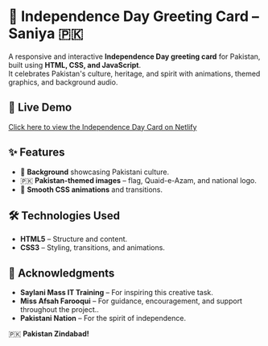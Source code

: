 # 🎉 Independence Day Greeting Card – Saniya 🇵🇰

A responsive and interactive **Independence Day greeting card** for Pakistan, built using **HTML, CSS, and JavaScript**.  
It celebrates Pakistan's culture, heritage, and spirit with animations, themed graphics, and background audio.

## 🎥 Live Demo
[Click here to view the Independence Day Card on Netlify](git@github.com:saniyaahmed123/Independence-day-card.git)

## ✨ Features
- 🎥 **Background** showcasing Pakistani culture.
- 🇵🇰 **Pakistan-themed images** – flag, Quaid-e-Azam, and national logo.
- 🌟 **Smooth CSS animations** and transitions.

## 🛠️ Technologies Used
- **HTML5** – Structure and content.
- **CSS3** – Styling, transitions, and animations.

## 🙌 Acknowledgments
- **Saylani Mass IT Training** – For inspiring this creative task.
- **Miss Afsah Farooqui** – For guidance, encouragement, and support throughout the project..
- **Pakistani Nation** – For the spirit of independence.

🇵🇰 **Pakistan Zindabad!**
